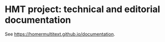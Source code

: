 # HMT project: technical and editorial documentation



See <https://homermultitext.github.io/documentation>.
